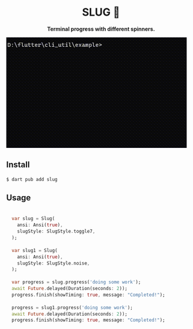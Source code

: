 
<p align="center">
    <h1 align="center"> SLUG 🐌</h1>
	<p align="center"><b>Terminal progress with different spinners.</b>  </p>
</p>

![GIf](assets/video.gif) 

## Install

```
$ dart pub add slug

```

## Usage

```dart

  var slug = Slug(
    ansi: Ansi(true),
    slugStyle: SlugStyle.toggle7,
  );

  var slug1 = Slug(
    ansi: Ansi(true),
    slugStyle: SlugStyle.noise,
  );

  var progress = slug.progress('doing some work');
  await Future.delayed(Duration(seconds: 2));
  progress.finish(showTiming: true, message: "Completed!");

  progress = slug1.progress('doing some work');
  await Future.delayed(Duration(seconds: 2));
  progress.finish(showTiming: true, message: "Completed!");

```